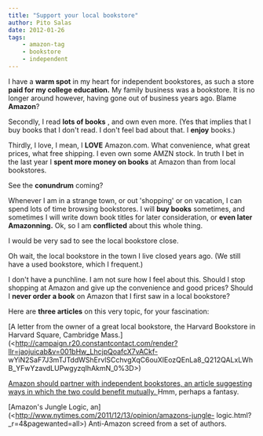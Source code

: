 ```yaml
---
title: "Support your local bookstore"
author: Pito Salas
date: 2012-01-26
tags:
    - amazon-tag
    - bookstore
    - independent
---
```




I have a **warm spot** in my heart for independent bookstores, as such a store
**paid for my college education.** My family business was a bookstore. It is
no longer around however, having gone out of business years ago. Blame
**Amazon**?

Secondly, I read **lots of books** , and own even more. (Yes that implies that
I buy books that I don't read. I don't feel bad about that. I **enjoy**
books.)

Thirdly, I love, I mean, I **LOVE** Amazon.com. What convenience, what great
prices, what free shipping. I even own some AMZN stock. In truth I bet in the
last year I **spent more money on books** at Amazon than from local
bookstores.

See the **conundrum** coming?

Whenever I am in a strange town, or out 'shopping' or on vacation, I can spend
lots of time browsing bookstores. I will **buy books** sometimes, and
sometimes I will write down book titles for later consideration, or **even
later Amazonning.** Ok, so I am **conflicted** about this whole thing.

I would be very sad to see the local bookstore close.

Oh wait, the local bookstore in the town I live closed years ago. (We still
have a used bookstore, which I frequent.)

I don't have a punchline. I am not sure how I feel about this. Should I stop
shopping at Amazon and give up the convenience and good prices? Should I
**never order a book** on Amazon that I first saw in a local bookstore?

Here are **three articles** on this very topic, for your fascination:

[A letter from the owner of a great local bookstore, the Harvard Bookstore in
Harvard Square, Cambridge
Mass.](<http://campaign.r20.constantcontact.com/render?llr=jaojuicab&v=001bHw_LhcjpQoafcX7vACkf-
wYiN2SaF7J3mTJTddWShErvlSCchvgXqC6ouXlEozQEnLa8_Q212QALxLWhB_YFwYzavdLUPwgyzqIhAkmN_0%3D>)

[Amazon should partner with independent bookstores, an article suggesting ways
in which the two could benefit mutually.
](<http://blogs.hbr.org/hbr/hbreditors/2011/12/amazon_should_partner_with_ind.html>)Hmm,
perhaps a fantasy.

[Amazon's Jungle Logic,
an](<http://www.nytimes.com/2011/12/13/opinion/amazons-jungle-
logic.html?_r=4&pagewanted=all>) Anti-Amazon screed from a set of authors.


